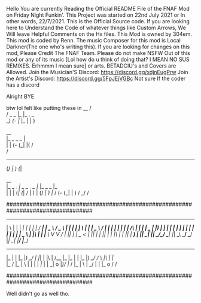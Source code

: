 Hello You are currently Reading the Official README File of the FNAF Mod on Friday Night Funkin'. 
This Project was started on 22nd July 2021 or In other words, 22/7/2021.
This is the Official Source code. 
If you are looking here to Understand the Code of whatever things like Custom Arrows, We Will leave Helpful Comments on the Hx files. 
This Mod is owned by 304em. 
This mod is coded by Renn. 
The music Composer for this mod is Local Darkner(The one who's writing this). 
If you are looking for changes on this mod, Please Credit The FNAF Team. 
Please do not make NSFW Out of this mod or any of its music [Lol how do u think of doing that? I MEAN NO SUS REMIXES. Erhmmm I mean sure] or arts.
BETADCIU's and Covers are Allowed. Join the Musician'S Discord: https://discord.gg/xdjnEugPrw
Join the Artist's Discord: https://discord.gg/5FpJEjVGBc
Not sure If the coder has a discord

Alright BYE

btw lol felt like putting these in
 __                 /                                  
/ _   _ |_ |_ .  _                                     
\__) (- |_ |_ | | )                                    
                                                       
 __                                                    
|_   _  _  _  |                                        
|   |  (- (_| |( \/                                    
                 /                                     
                                                       
 _   _     _                                           
(_) | )   (_|                                          
                                                       
 __                                                    
|_   _ .  _|  _        _  .  _  |_  |_       _  _  |_  
|   |  | (_| (_| \/   | ) | (_) | ) |_   \/ (- (_| | ) 
                 /          _/           /             




##################################################################################
                                                                                  
 _   _   _____   _      _    ____   ____     ___    _   _   _   _   ____    ____  
| \ | | | ____| | |    | |  / ___| |  _ \   / _ \  | | | | | \ | | |  _ \  / ___| 
|  \| | |  _|   | | /\ | | | |  _  | |_) | | | | | | | | | |  \| | | | | | \___ \ 
| |\  | | |___   \ V  V /  | |_| | |  _ <  | |_| | | |_| | | |\  | | |_| |  ___) |
|_| \_| |_____|   \_/\_/    \____| |_| \_\  \___/   \___/  |_| \_| |____/  |____/ 
 _       _  _     ___    ___       __              _       _  _       _        _  
|_ |  | |_ |_) \_/ | |_|  |  |\ | /__     |_      |_ |  | |_ |_) \_/ / \ |\ | |_  
|_  \/  |_ | \  |  | | | _|_ | \| \_| o   |_)\/   |_  \/  |_ | \  |  \_/ | \| |_ o
                                      /      /                                    
                                                                                  
##################################################################################



Well didn't go as well tho.
